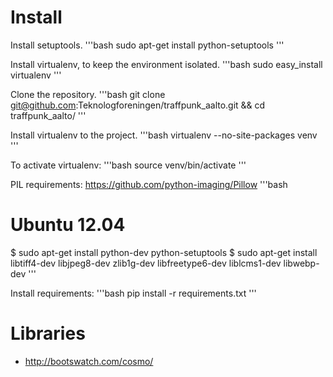 Install
=======

Install setuptools.
'''bash
sudo apt-get install python-setuptools
'''

Install virtualenv, to keep the environment isolated.
'''bash
sudo easy_install virtualenv
'''

Clone the repository.
'''bash
git clone git@github.com:Teknologforeningen/traffpunk_aalto.git && cd traffpunk_aalto/
'''

Install virtualenv to the project.
'''bash
virtualenv --no-site-packages venv
'''

To activate virtualenv:
'''bash
source venv/bin/activate
'''

PIL requirements:
https://github.com/python-imaging/Pillow
'''bash
# Ubuntu 12.04
$ sudo apt-get install python-dev python-setuptools
$ sudo apt-get install libtiff4-dev libjpeg8-dev zlib1g-dev libfreetype6-dev liblcms1-dev libwebp-dev
'''

Install requirements:
'''bash
pip install -r requirements.txt
'''

Libraries
==========
- http://bootswatch.com/cosmo/
